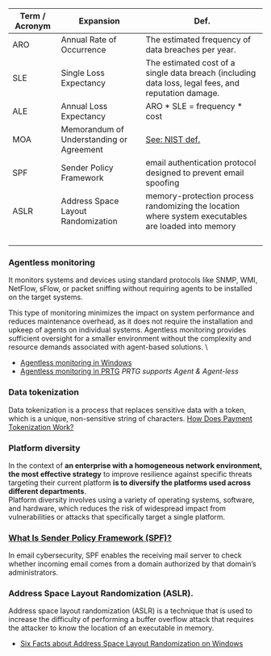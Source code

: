 | Term / Acronym | Expansion | Def. |
|-|-|-|
|ARO|Annual Rate of Occurrence|The estimated frequency of data breaches per year.|
|SLE|Single Loss Expectancy| The estimated cost of a single data breach (including data loss, legal fees, and reputation damage.|
|ALE|Annual Loss Expectancy | ARO * SLE = frequency * cost|
|MOA|Memorandum of Understanding or Agreement|[See: NIST def.](https://csrc.nist.gov/glossary/term/memorandum_of_understanding_or_agreement)|
|SPF|Sender Policy Framework|email authentication protocol designed to prevent email spoofing|
|ASLR|Address Space Layout Randomization|memory-protection process randomizing the location where system executables are loaded into memory|
| | | |
| | | |
| | | |
| | | |


### Agentless monitoring
It monitors systems and devices using standard protocols like SNMP, WMI, NetFlow, sFlow, or packet sniffing without requiring agents to be installed on the target systems.

This type of monitoring minimizes the impact on system performance and reduces maintenance overhead, as it does not require the installation and upkeep of agents on individual systems. Agentless monitoring provides sufficient oversight for a smaller environment without the complexity and resource demands associated with agent-based solutions. \

- [Agentless monitoring in Windows](https://learn.microsoft.com/en-us/system-center/scom/manage-agentless-monitoring?view=sc-om-2025)
- [Agentless monitoring in PRTG](https://www.paessler.com/remote-monitoring) *PRTG supports Agent & Agent-less*


### Data tokenization
Data tokenization is a process that replaces sensitive data with a token, which is a unique, non-sensitive string of characters.
[How Does Payment Tokenization Work?](https://m2pfintech.com/blog/how-does-payment-tokenization-work/)

### Platform diversity
In the context of **an enterprise with a homogeneous network environment, the most effective strategy** to improve resilience against specific threats targeting their current platform **is to diversify the platforms used across different departments**. \
Platform diversity involves using a variety of operating systems, software, and hardware, which reduces the risk of widespread impact from vulnerabilities or attacks that specifically target a single platform. 

### [What Is Sender Policy Framework (SPF)?](https://www.proofpoint.com/us/threat-reference/spf)
In email cybersecurity, SPF enables the receiving mail server to check whether incoming email comes from a domain authorized by that domain’s administrators.

### Address Space Layout Randomization (ASLR).
Address space layout randomization (ASLR) is a technique that is used to increase the difficulty of performing a buffer overflow attack that requires the attacker to know the location of an executable in memory.
- [Six Facts about Address Space Layout Randomization on Windows](https://cloud.google.com/blog/topics/threat-intelligence/six-facts-about-address-space-layout-randomization-on-windows/)





























